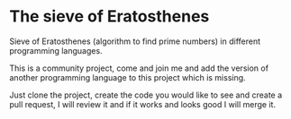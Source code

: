 # The sieve of Eratosthenes
Sieve of Eratosthenes (algorithm to find prime numbers) in different programming languages.

This is a community project, come and join me and add the version of another programming language to this project which is missing.

Just clone the project, create the code you would like to see and create a pull request, I will review it and if it works and looks good I will merge it.
